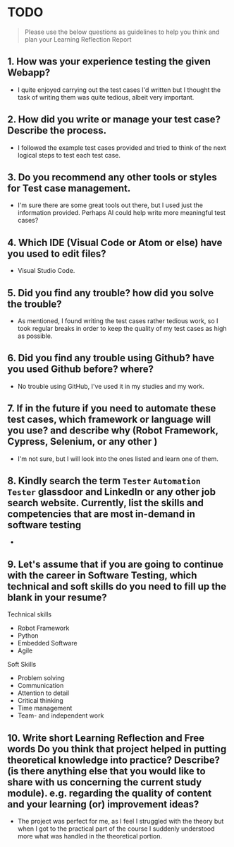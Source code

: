 
# TODO

> Please use the below questions as guidelines to help you think and plan your Learning Reflection Report

## 1. How was your experience testing the given Webapp?
- I quite enjoyed carrying out the test cases I'd written but I thought the task of writing them was quite tedious, albeit very important.
     

## 2. How did you write or manage your test case? Describe the process.
- I followed the example test cases provided and tried to think of the next logical steps to test each test case.
    

## 3. Do you recommend any other tools or styles for Test case management. 
 -  I'm sure there are some great tools out there, but I used just the information provided. Perhaps AI could help write more meaningful test cases?


## 4. Which IDE (Visual Code or Atom or else) have you used to edit files?
- Visual Studio Code.


     
## 5. Did you find any trouble? how did you solve the trouble?
- As mentioned, I found writing the test cases rather tedious work, so I took regular breaks in order to keep the quality of my test cases as high as possible.


## 6. Did you find any trouble using Github? have you used Github before? where?
- No trouble using GitHub, I've used it in my studies and my work.
 

      

## 7. If in the future if you need to automate these test cases, which framework or language will you use? and describe why (Robot Framework, Cypress, Selenium, or any other )
- I'm not sure, but I will look into the ones listed and learn one of them.



## 8. Kindly search the term `Tester` `Automation Tester` glassdoor and LinkedIn or any other job search website. Currently, list the skills and competencies that are most in-demand in software testing
- 



## 9. **Let's assume** that if you are going to continue with the career in Software Testing, which technical and soft skills do you need to fill up the blank in your resume?
Technical skills
- Robot Framework
- Python
- Embedded Software
- Agile

Soft Skills
- Problem solving
- Communication
- Attention to detail
- Critical thinking
- Time management
- Team- and independent work



## 10. Write short Learning Reflection and  Free words Do you think that project helped in putting theoretical knowledge into practice? Describe? (is there anything else that you would like to share with us concerning the current study module). e.g. regarding the quality of content and your learning (or) improvement ideas? 
- The project was perfect for me, as I feel I struggled with the theory but when I got to the practical part of the course I suddenly understood more what was handled in the theoretical portion.




 





